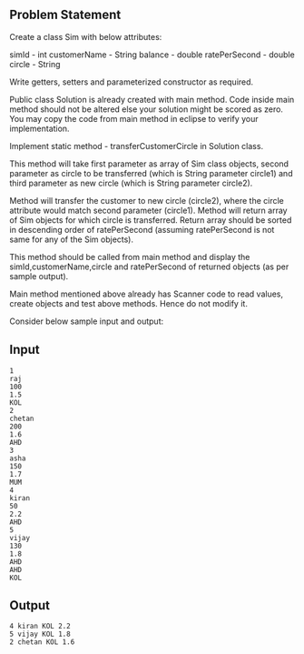 ## Problem Statement

Create a class Sim with below attributes:

simId - int
customerName - String
balance - double
ratePerSecond - double
circle - String

Write getters, setters and parameterized constructor as required. 

Public class Solution is already created with main method.
Code inside main method should not be altered else your solution might be scored as zero.
You may copy the code from main method in eclipse to verify your implementation. 

Implement static method - transferCustomerCircle in Solution class.

This method will take first parameter as array of Sim class objects, second parameter as circle to be transferred (which is String parameter circle1) and third parameter as new circle (which is String parameter circle2).

Method will transfer the customer to new circle (circle2), where the circle attribute would match second parameter (circle1). Method will return array of Sim objects for which circle is transferred. Return array should be sorted in descending order of ratePerSecond (assuming ratePerSecond is not same for any of the Sim objects).


This method should be called from main method and display the simId,customerName,circle and ratePerSecond of returned objects (as per sample output).

Main method mentioned above already has Scanner code to read values, create objects and test above methods. Hence do not modify it.

Consider below sample input and output:

## Input
    1
    raj
    100
    1.5
    KOL
    2
    chetan
    200
    1.6
    AHD
    3
    asha
    150
    1.7
    MUM
    4
    kiran
    50
    2.2
    AHD
    5
    vijay
    130
    1.8
    AHD
    AHD
    KOL
   
## Output
    4 kiran KOL 2.2
    5 vijay KOL 1.8
    2 chetan KOL 1.6

